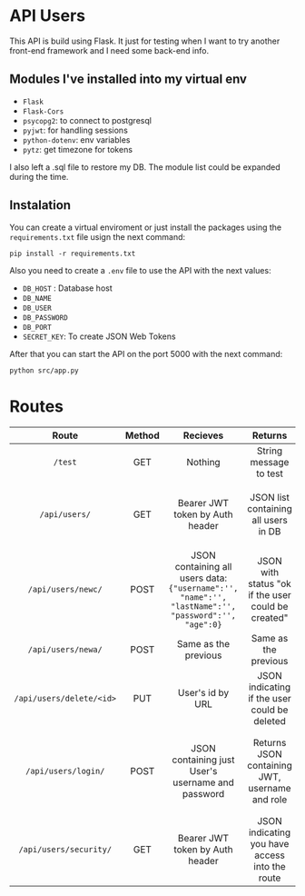 # API Users
This API is build using Flask. It just for testing when I want to try another front-end framework and I need some back-end info.

## Modules I've installed into my virtual env
- `Flask`
- `Flask-Cors`
- `psycopg2`: to connect to postgresql
- `pyjwt`: for handling sessions
- `python-dotenv`: env variables
- `pytz`: get timezone for tokens

I also left a .sql file to restore my DB. The module list could be expanded during the time.

Instalation
-----------
You can create a virtual enviroment or just install the packages using the `requirements.txt` file usign the next command:

```
pip install -r requirements.txt
```

Also you need to create a `.env` file to use the API with the next values:
- `DB_HOST` : Database host
- `DB_NAME`
- `DB_USER`
- `DB_PASSWORD`
- `DB_PORT`
- `SECRET_KEY`: To create JSON Web Tokens

After that you can start the API on the port 5000 with the next command:
```
python src/app.py
```

# Routes

| Route | Method | Recieves | Returns | Performs | Error |
| :---: | :---: | :---: | :---: | :---: | :---: |
| `/test` | GET | Nothing | String message to test | Just to test the API is working |
| `/api/users/` | GET | Bearer JWT token by Auth header | JSON list containing all users in DB | To get all the existing users in DB | ```{"status": "error", "message": "You have no access into this route"}``` |
| `/api/users/newc/` | POST | JSON containing all users data: ```{"username":'', "name":'', "lastName":'', "password":'', "age":0}``` | JSON with status "ok if the user could be created" | Route to create a new common user (not admin) | ```{"status": "error", "message": "The username already exist"}``` |
| `/api/users/newa/` | POST | Same as the previous | Same as the previous | Route to create an administrator | Same as the previous |
| `/api/users/delete/<id>` | PUT | User's id by URL | JSON indicating if the user could be deleted | Deletes a user setting its column "deleted" to true. | ```{"status": "fail", "code": 500, "message": str(e)}``` | 
| `/api/users/login/` | POST | JSON containing just User's username and password | Returns JSON containing JWT, username and role | Gets User's data and returns a JWT for Auth | ```{"status": "error", "message": "The user doesn't exist or the credentials are wrong"}``` |
| `/api/users/security/` | GET | Bearer JWT token by Auth header | JSON indicating you have access into the route | Route to test JWT auth | ```{"status": "error", "message": "You have no access into this route"}``` | 